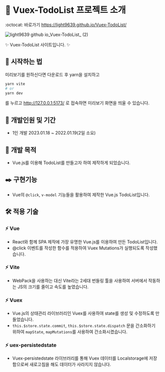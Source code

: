 # 📝 Vuex-TodoList 프로젝트 소개
:octocat: 바로가기 https://light9639.github.io/Vuex-TodoList/

![light9639 github io_Vuex-TodoList_ (2)](https://user-images.githubusercontent.com/95972251/213455952-06bd0e3b-a0c5-407b-9af3-a4d2a8bfb608.png)

:sparkles: Vuex-TodoList 사이트입니다. :sparkles:

## :rocket: 시작하는 법
미리보기를 원하신다면 다운로드 후 yarn을 설치하고
```bash
yarn vite
# or
yarn dev
```
를 누르고 http://127.0.0.1:5173/ 로 접속하면 미리보기 화면을 띄울 수 있습니다.
## :calendar: 개발인원 및 기간
- 1인 개발 2023.01.18 ~ 2022.01.19(2일 소요)
## :dart: 개발 목적
- Vue.js를 이용해 TodoList를 만들고자 하여 제작하게 되었습니다.
## :black_nib: 구현기능
- Vue의 `@click`, `v-model` 기능들을 활용하여 제작한 Vue.js TodoList입니다.
## :hammer_and_wrench: 적용 기술
### :zap: Vue
- React와 함께 SPA 제작에 가장 유명한 Vue.js를 이용하여 만든 TodoList입니다.
- @click 이벤트를 작성한 함수를 적용하여 Vuex Mutations가 실행되도록 작성했습니다.
### :zap: Vite
- WebPack을 사용하는 대신 Vite라는 2세대 번들링 툴을 사용하여 서버에서 작동하는 JS의 크기를 줄이고 속도를 높였습니다.
### :zap: Vuex
- Vue.js의 상태관리 라이브러리인 Vuex를 사용하여 state를 생성 및 수정하도록 만들었습니다.
- `this.$store.state.commit`, `this.$store.state.dispatch` 문을 간소화하기 위하여 `mapState`, `mapMutations`를 사용하여 간소화시켰습니다.
### :zap: uex-persistedstate
- Vuex-persistedstate 라이브러리를 통해 Vuex 데이터를 Localstorage에 저장함으로써 새로고침을 해도 데이터가 사라지지 않습니다.
